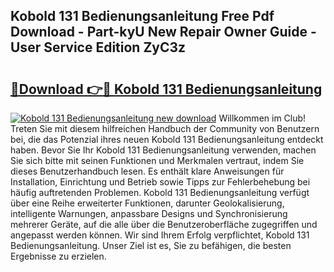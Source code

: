 ## Kobold 131 Bedienungsanleitung Free Pdf Download - Part-kyU New Repair Owner Guide - User Service Edition ZyC3z

# <h2><a href="http://df3sa0k.blite.top/?on=Kobold+131+Bedienungsanleitung">🔗Download 👉🔴 Kobold 131 Bedienungsanleitung</a></h2>

[![Kobold 131 Bedienungsanleitung new download](https://i.imgur.com/lujVjoI.png)](http://df3sa0k.blite.top/?on=Kobold+131+Bedienungsanleitung)
Willkommen im Club! Treten Sie mit diesem hilfreichen Handbuch der Community von Benutzern bei, die das Potenzial ihres neuen Kobold 131 Bedienungsanleitung entdeckt haben. Bevor Sie Ihr Kobold 131 Bedienungsanleitung verwenden, machen Sie sich bitte mit seinen Funktionen und Merkmalen vertraut, indem Sie dieses Benutzerhandbuch lesen. Es enthält klare Anweisungen für Installation, Einrichtung und Betrieb sowie Tipps zur Fehlerbehebung bei häufig auftretenden Problemen. Kobold 131 Bedienungsanleitung verfügt über eine Reihe erweiterter Funktionen, darunter Geolokalisierung, intelligente Warnungen, anpassbare Designs und Synchronisierung mehrerer Geräte, auf die alle über die Benutzeroberfläche zugegriffen und angepasst werden können. Wir sind Ihrem Erfolg verpflichtet, Kobold 131 Bedienungsanleitung. Unser Ziel ist es, Sie zu befähigen, die besten Ergebnisse zu erzielen.
